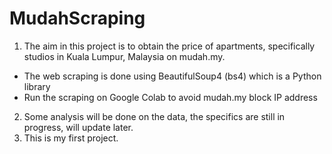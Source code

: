 # MudahScraping

1. The aim in this project is to obtain the price of apartments, specifically studios in Kuala Lumpur, Malaysia on mudah.my.
- The web scraping is done using BeautifulSoup4 (bs4) which is a Python library
- Run the scraping on Google Colab to avoid mudah.my block IP address
2. Some analysis will be done on the data, the specifics are still in progress, will update later.
3. This is my first project.